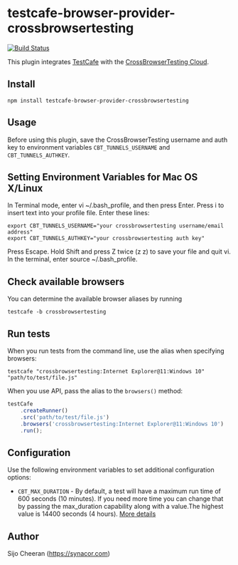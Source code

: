 # testcafe-browser-provider-crossbrowsertesting
[![Build Status](https://travis-ci.org/sijosyn/testcafe-browser-provider-crossbrowsertesting.svg)](https://travis-ci.org/sijosyn/testcafe-browser-provider-crossbrowsertesting)

This plugin integrates [TestCafe](http://devexpress.github.io/testcafe) with the [CrossBrowserTesting Cloud](https://crossbrowsertesting.com).

## Install

```
npm install testcafe-browser-provider-crossbrowsertesting
```

## Usage
Before using this plugin, save the CrossBrowserTesting username and auth key to environment variables `CBT_TUNNELS_USERNAME` and `CBT_TUNNELS_AUTHKEY`.

## Setting Environment Variables for Mac OS X/Linux
In Terminal mode, enter vi ~/.bash_profile, and then press Enter.
Press i to insert text into your profile file.
Enter these lines:
```
export CBT_TUNNELS_USERNAME="your crossbrowsertesting username/email address"
export CBT_TUNNELS_AUTHKEY="your crossbrowsertesting auth key"
```
Press Escape.
Hold Shift and press Z twice (z z) to save your file and quit vi.
In the terminal, enter source ~/.bash_profile.

## Check available browsers
You can determine the available browser aliases by running
```
testcafe -b crossbrowsertesting
```

## Run tests
When you run tests from the command line, use the alias when specifying browsers:

```
testcafe "crossbrowsertesting:Internet Explorer@11:Windows 10" "path/to/test/file.js"
```


When you use API, pass the alias to the `browsers()` method:

```js
testCafe
    .createRunner()
    .src('path/to/test/file.js')
    .browsers('crossbrowsertesting:Internet Explorer@11:Windows 10')
    .run();
```

## Configuration

Use the following environment variables to set additional configuration options:

 - `CBT_MAX_DURATION` - By default, a test will have a maximum run time of 600 seconds (10 minutes). If you need more time you can change that by passing the max_duration capability along with a value.The highest value is 14400 seconds (4 hours). [More details](https://help.crossbrowsertesting.com/selenium-testing/faq/default-duration-selenium-test-timeout-information/)  

## Author
Sijo Cheeran (https://synacor.com)
